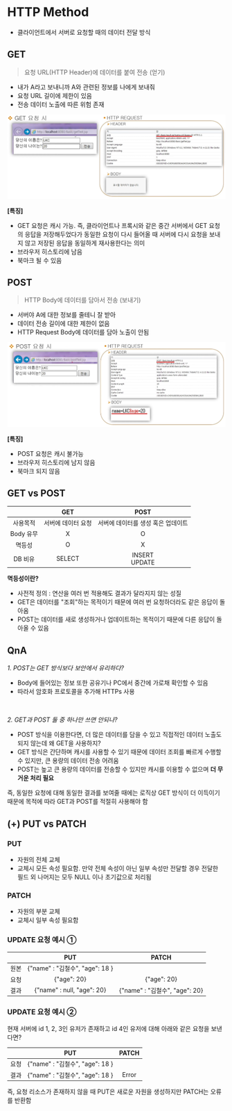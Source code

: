 # HTTP Method

- 클라이언트에서 서버로 요청할 때의 데이터 전달 방식

## GET

> 요청 URL(HTTP Header)에 데이터를 붙여 전송 (얻기)

- 내가 A라고 보내니까 A와 관련된 정보를 나에게 보내줘
- 요청 URL 길이에 제한이 있음
- 전송 데이터 노출에 따른 위험 존재

![GET](./img/get.png)

**[특징]**
- GET 요청은 캐시 가능. 즉, 클라이언트나 프록시와 같은 중간 서버에서 GET 요청의 응답을 저장해두었다가 동일한 요청이 다시 들어올 때 서버에 다시 요청을 보내지 않고 저장된 응답을 동일하게 재사용한다는 의미
- 브라우저 히스토리에 남음
- 북마크 될 수 있음

## POST

> HTTP Body에 데이터를 담아서 전송 (보내기)

- 서버야 A에 대한 정보를 줄테니 잘 받아
- 데이터 전송 길이에 대한 제한이 없음
- HTTP Request Body에 데이터를 담아 노출이 안됨

![POST](./img/post.png)

**[특징]**
- POST 요청은 캐시 불가능
- 브라우저 히스토리에 남지 않음
- 북마크 되지 않음

## GET vs POST

||GET|POST|
|:------:|:---:|:---:|
|사용목적|서버에 데이터 요청|서버에 데이터를 생성 혹은 업데이트|
|Body 유무|X|O|
|멱등성|O|X|
|DB 비유|SELECT|INSERT <br> UPDATE|

__멱등성이란?__

- 사전적 정의 : 연산을 여러 번 적용해도 결과가 달라지지 않는 성질
- GET은 데이터를 "조회"하는 목적이기 때문에 여러 번 요청하더라도 같은 응답이 돌아옴
- POST는 데이터를 새로 생성하거나 업데이트하는 목적이기 때문에 다른 응답이 돌아올 수 있음

## QnA

_1. POST는 GET 방식보다 보안에서 유리하다?_
- Body에 들어있는 정보 또한 공유기나 PC에서 중간에 가로채 확인할 수 있음
- 따라서 암호화 프로토콜을 추가해 HTTPs 사용

<br>

_2. GET과 POST 둘 중 하나만 쓰면 안되나?_
- POST 방식을 이용한다면, 더 많은 데이터를 담을 수 있고 직접적인 데이터 노출도 되지 않는데 왜 GET을 사용하지?
- GET 방식은 간단하며 캐시를 사용할 수 있기 때문에 데이터 조회를 빠르게 수행할 수 있지만, 큰 용량의 데이터 전송 어려움
- POST는 높고 큰 용량의 데이터를 전송할 수 있지만 캐시를 이용할 수 없으며 **더 무거운 처리 필요**

즉, 동일한 요청에 대해 동일한 결과를 보여줄 때에는 로직상 GET 방식이 더 이득이기 때문에 목적에 따라 GET과 POST를 적절히 사용해야 함

## (+) PUT vs PATCH

### PUT

- 자원의 전체 교체
- 교체시 모든 속성 필요함. 만약 전체 속성이 아닌 일부 속성만 전달할 경우 전달한 필드 외 나머지는 모두 NULL 이나 초기값으로 처리됨

### PATCH

- 자원의 부분 교체
- 교체시 일부 속성 필요함


### UPDATE 요청 예시 ①

||PUT|PATCH|
|:------:|:---:|:---:|
|원본|{"name" : "김철수", "age": 18 }|
|요청|{"age": 20}|{"age": 20}|
|결과|{"name" : null, "age": 20}|{"name" : "김철수", "age": 20}|

### UPDATE 요청 예시 ②

현재 서버에 id 1, 2, 3인 유저가 존재하고 id 4인 유저에 대해 아래와 같은 요청을 보낸다면?

||PUT|PATCH|
|:------:|:---:|:---:|
|요청|{"name" : "김철수", "age": 18 }|
|결과|{"name" : "김철수", "age": 18 }|Error|

즉, 요청 리소스가 존재하지 않을 때 PUT은 새로운 자원을 생성하지만 PATCH는 오류를 반환함